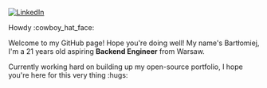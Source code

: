 <a href="https://www.linkedin.com/in/wisieneu/" target="_blank"><img alt="LinkedIn" src="https://img.shields.io/badge/-LinkedIn-0077B5?style=flat-square&logo=Linkedin&logoColor=white"></a>

<p> Howdy :cowboy_hat_face: </p>
<p> Welcome to my GitHub page! Hope you're doing well! My name's Bartłomiej, I'm a 21 years old aspiring <strong>Backend Engineer</strong> from Warsaw.</p>
<p> Currently working hard on building up my open-source portfolio, I hope you're here for this very thing :hugs:</p>

